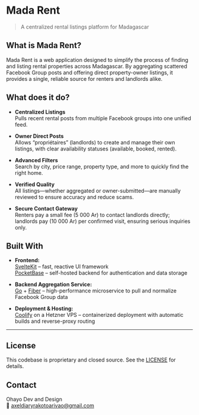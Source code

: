 # Mada Rent

> A centralized rental listings platform for Madagascar

## What is Mada Rent?

Mada Rent is a web application designed to simplify the process of finding and listing rental properties across Madagascar. By aggregating scattered Facebook Group posts and offering direct property-owner listings, it provides a single, reliable source for renters and landlords alike.

## What does it do?

- **Centralized Listings**  
  Pulls recent rental posts from multiple Facebook groups into one unified feed.

- **Owner Direct Posts**  
  Allows “propriétaires” (landlords) to create and manage their own listings, with clear availability statuses (available, booked, rented).

- **Advanced Filters**  
  Search by city, price range, property type, and more to quickly find the right home.

- **Verified Quality**  
  All listings—whether aggregated or owner-submitted—are manually reviewed to ensure accuracy and reduce scams.

- **Secure Contact Gateway**  
  Renters pay a small fee (5 000 Ar) to contact landlords directly; landlords pay (10 000 Ar) per confirmed visit, ensuring serious inquiries only.

## Built With

- **Frontend:**  
  [SvelteKit](https://kit.svelte.dev/) – fast, reactive UI framework  
  [PocketBase](https://pocketbase.io/) – self-hosted backend for authentication and data storage  

- **Backend Aggregation Service:**  
  [Go](https://golang.org/) + [Fiber](https://gofiber.io/) – high-performance microservice to pull and normalize Facebook Group data  

- **Deployment & Hosting:**  
  [Coolify](https://coolify.io/) on a Hetzner VPS – containerized deployment with automatic builds and reverse-proxy routing  

---

## License

This codebase is proprietary and closed source. See the [LICENSE](./license) for details.

## Contact

Ohayo Dev and Design  
📧 axeldiaryrakotoarivao@gmail.com  
